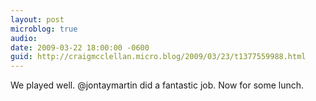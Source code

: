 ```yaml
---
layout: post
microblog: true
audio: 
date: 2009-03-22 18:00:00 -0600
guid: http://craigmcclellan.micro.blog/2009/03/23/t1377559988.html
---
```

We played well.  @jontaymartin did a fantastic job.  Now for some lunch.
